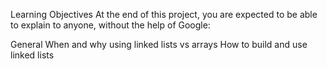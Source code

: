 Learning Objectives
At the end of this project, you are expected to be able to explain to anyone, without the help of Google:

General
When and why using linked lists vs arrays
How to build and use linked lists
